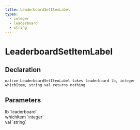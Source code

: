 ```yaml
---
title: LeaderboardSetItemLabel
types:
  - integer
  - leaderboard
  - string
---
```


# LeaderboardSetItemLabel

## Declaration

```
native LeaderboardSetItemLabel takes leaderboard lb, integer whichItem, string val returns nothing
```

## Parameters
<dl>
  <dt>lb `leaderboard`</dt>
  <dd></dd>

  <dt>whichItem `integer`</dt>
  <dd></dd>

  <dt>val `string`</dt>
  <dd></dd>
</dl>
